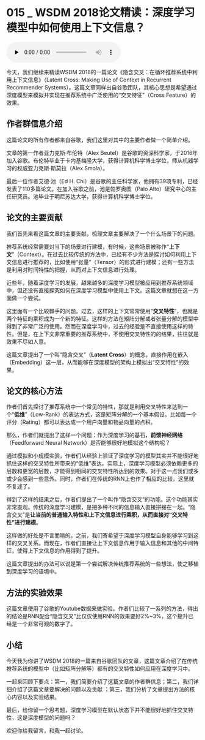 # 015 _ WSDM 2018论文精读：深度学习模型中如何使用上下文信息？

<audio id="audio" title="015 | WSDM 2018论文精读：深度学习模型中如何使用上下文信息？" controls="" preload="none"><source id="mp3" src="https://static001.geekbang.org/resource/audio/25/36/2517763117a3f7087e1377899de76d36.mp3"></audio>

今天，我们继续来精读WSDM 2018的一篇论文《隐含交叉：在循环推荐系统中利用上下文信息》（Latent Cross: Making Use of Context in Recurrent Recommender Systems）。这篇文章同样出自谷歌团队，其核心思想是希望通过深度模型来模拟并实现在推荐系统中广泛使用的“交叉特征”（Cross Feature）的效果。

## 作者群信息介绍

这篇论文的所有作者都来自谷歌，我们这里对其中的主要作者做一个简单介绍。

文章的第一作者亚力克斯·布伦特（Alex Beutel）是谷歌的资深科学家，于2016年加入谷歌。布伦特毕业于卡内基梅隆大学，获得计算机科学博士学位，师从机器学习的权威亚力克斯·斯莫拉（Alex Smola）。

最后一位作者艾德·池（Ed H. Chi）是谷歌的主任科学家，他拥有39项专利，已经发表了110多篇论文。在加入谷歌之前，池是帕罗奥图（Palo Alto）研究中心的主任研究员。池毕业于明尼苏达大学，获得计算机科学博士学位。

## 论文的主要贡献

我们首先来看这篇文章的主要贡献，梳理文章主要解决了一个什么场景下的问题。

推荐系统经常需要对当下的场景进行建模，有时候，这些场景被称作“**上下文**”（Context）。在过去比较传统的方法中，已经有不少方法是探讨如何利用上下文信息进行推荐的，比如使用“张量”（Tensor）的形式进行建模；还有一些方法是利用对时间特性的把握，从而对上下文信息进行处理。

近些年，随着深度学习的发展，越来越多的深度学习模型被应用到推荐系统领域中，但还没有直接探究如何在深度学习模型中使用上下文。这篇文章就想在这一方面做一个尝试。

这里面有一个比较棘手的问题。过去，这样的上下文常常使用“**交叉特性**”，也就是两个特征的乘积成为一个新的特征。这样的方法在矩阵分解或者张量分解的模型中得到了非常广泛的使用。然而在深度学习中，过去的经验是不直接使用这样的特性。但是，在上下文非常重要的推荐系统中，不使用交叉特性的的结果，往往就是效果不尽如人意。

这篇文章提出了一个叫“隐含交叉”（**Latent Cross**）的概念，直接作用在嵌入（Embedding）这一层，从而能够在深度模型的架构上模拟出“交叉特性”的效果。

## 论文的核心方法

作者们首先探讨了推荐系统中一个常见的特性，那就是利用交叉特性来达到一个“**低维**”（Low-Rank）的表达方式，这是矩阵分解的一个基本假设。比如每一个评分（Rating）都可以表达成一个用户向量和物品向量的点积。

那么，作者们就提出了这样一个问题：作为深度学习的基石，**前馈神经网络**（Feedforward Neural Network）是否能够很好地模拟这个结构呢？

通过模拟和小规模实验，作者们从经验上验证了深度学习的模型其实并不能很好地抓住这样的交叉特性所带来的“低维”表达。实际上，深度学习模型必须依赖更多的层数和更宽的层数，才能得到相同的交叉特性所达到的效果。对于这一点我们或多或少会感到一些意外。同时，作者们在传统的RNN上也作了相应的比较，这里就不复述了。

得到了这样的结果之后，作者们提出了一个叫作“隐含交叉”的功能。这个功能其实非常直观。传统的深度学习建模，是把多种不同的信息输入直接拼接在一起。“隐含交叉”是**让当前的普通输入特性和上下文信息进行乘积，从而直接对“交叉特性”进行建模**。

这样做的好处是不言而喻的。之前，我们寄希望于深度学习模型自身能够学习到这样的交叉关系。而现在，作者们直接让上下文信息作用于输入信息和其他的中间特征，使得上下文信息的作用得到了提升。

这篇文章提出的办法可以说是第一个尝试解决传统推荐系统的一些想法，使之移植到深度学习的语境中。

## 方法的实验效果

这篇文章使用了谷歌的Youtube数据来做实验。作者们比较了一系列的方法，得出的结论是RNN配合“隐含交叉”比仅仅使用RNN的效果要好2%~3%，这个提升已经是一个非常可观的数字了。

## 小结

今天我为你讲了WSDM 2018的一篇来自谷歌团队的文章，这篇文章介绍了在传统推荐系统的模型中（比如矩阵分解等）都有的交叉特性如何应用在深度学习中。

一起来回顾下要点：第一，我们简要介绍了这篇文章的作者群信息；第二，我们详细介绍了这篇文章要解决的问题以及贡献 ；第三，我们分析了文章提出方法的核心内容以及实验结果。

最后，给你留一个思考题，深度学习模型在默认状态下并不能很好地抓住交叉特性，这是深度模型的问题吗？

欢迎你给我留言，和我一起讨论。


